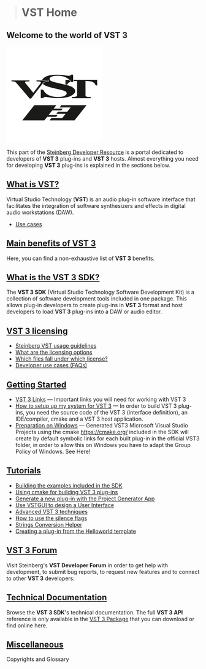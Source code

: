 ># VST Home

## Welcome to the world of VST 3

![VST Logo](../resources/VST_logo.png)

This part of the [Steinberg Developer Resource](https://developer.steinberg.help/display/SDH/Steinberg+Developer+Resource) is a portal dedicated to
developers of **VST 3** plug-ins and **VST 3** hosts. Almost everything you need
for developing **VST 3** plug-ins is explained in the sections below.

## [What is VST?](../pages/What+is+VST/Index.md)

Virtual Studio Technology (**VST**) is an audio plug-in software interface
that facilitates the integration of software synthesizers and effects in digital
audio workstations (DAW).

* [Use cases](../pages/What+is+VST/Use+cases.md)

## [Main benefits of VST 3](../pages/Main+benefits+of+VST+3/Index.md)

Here, you can find a non-exhaustive list of **VST 3** benefits.

## [What is the VST 3 SDK?](../pages/What+is+the+VST+3+SDK/Index.md)

The **VST 3 SDK** (Virtual Studio Technology Software Development Kit) is a
collection of software development tools included in one package. This
allows plug-in developers to create plug-ins in **VST 3** format and host
developers to load **VST 3** plug-ins into a DAW or audio editor.

## [VST 3 licensing](../pages/VST+3+Licensing/Index.md)
- [Steinberg VST usage guidelines](../pages/VST+3+Licensing/Usage+guidelines.md)
- [What are the licensing options](../pages/VST+3+Licensing/What+are+the+licensing+options.md)
- [Which files fall under which license?](../pages/VST+3+Licensing/Which+files+fall+under+which+license.md)
- [Developer use cases (FAQs)](../pages/VST+3+Licensing/Developer+use+cases.md)

## [Getting Started](../pages/Getting+Started/Index.md)
- [VST 3 Links](../pages/Getting+Started/Links.md) — Important links you will need for working with VST 3
- [How to setup up my system for VST 3](../pages/Getting+Started/How+to+setup+my+system.md) — In order to build VST 3 plug-ins, you need the source code of the VST 3 (interface definition), an IDE/compiler, cmake and a VST 3 host application.
- [Preparation on Windows](../pages/Getting+Started/Preparation+on+Windows.md) — Generated VST3 Microsoft Visual Studio Projects using the cmake <https://cmake.org/> included in the SDK will create by default symbolic links for each built plug-in in the official VST3 folder, in order to allow this on Windows you have to adapt the Group Policy of Windows. See Here!

## [Tutorials](../pages/Tutorials/Index.md)
- [Building the examples included in the SDK](../pages/Tutorials/Building+the+examples+included+in+the+SDK.md)
- [Using cmake for building VST 3 plug-ins](../pages/Tutorials/Using+cmake+for+building+plug-ins.md)
- [Generate a new plug-in with the Project Generator App](../pages/Tutorials/Generate+new+plug-in+with+Project+Generator.md)
- [Use VSTGUI to design a User Interface](../pages/Tutorials/Use+VSTGUI+to+design+a+UI.md)
- [Advanced VST 3 techniques](../pages/Tutorials/Advanced+VST+3+techniques.md)
- [How to use the silence flags](../pages/Tutorials/How+to+use+the+silence+flags.md)
- [Strings Conversion Helper](../pages/Tutorials/Strings+Conversion+Helper.md)
- [Creating a plug-in from the Helloworld template](../pages/Tutorials/Creating+a+plug-in+from+the+Helloworld+template.md)

## [VST 3 Forum](../pages/Forum/Index.md)
Visit Steinberg's **VST Developer Forum** in order to get help with development, to submit bug reports, to request new features and to connect to other **VST 3** developers:

## [Technical Documentation](../pages/Technical+Documentation/Index.md)
Browse the **VST 3 SDK**'s technical documentation. The full **VST 3 API** reference is only available in the [VST 3 Package](../pages/Getting+Started/Links.md) that you can download or find online here.

## [Miscellaneous](../pages/Miscellaneous/Index.md)
Copyrights and Glossary
